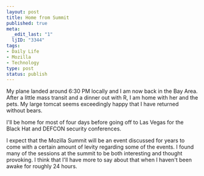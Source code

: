 ```yaml
--- 
layout: post
title: Home from Summit
published: true
meta: 
  _edit_last: "1"
  ljID: "3344"
tags: 
- Daily Life
- Mozilla
- Technology
type: post
status: publish
---
```

My plane landed around 6:30 PM locally and I am now back in the Bay Area. After a little mass transit and a dinner out with R, I am home with her and the pets. My large tomcat seems exceedingly happy that I have returned without bears.

I'll be home for most of four days before going off to Las Vegas for the Black Hat and DEFCON security conferences.

I expect that the Mozilla Summit will be an event discussed for years to come with a certain amount of levity regarding some of the events. I found many of the sessions at the summit to be both interesting and thought provoking. I think that I'll have more to say about that when I haven't been awake for roughly 24 hours.
